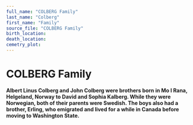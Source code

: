 ```yaml
---
full_name: "COLBERG Family"
last_name: "Colberg"
first_name: "Family"
source_file: "COLBERG Family"
birth_location:
death_location:
cemetry_plot: 
---
```

# COLBERG Family

**Albert Linus Colberg and John Colberg were brothers born in Mo I Rana,
Helgeland, Norway to David and Sophia Kalberg. While they were
Norwegian, both of their parents were Swedish. The boys also had a
brother, Erling, who emigrated and lived for a while in Canada before
moving to Washington State.**

